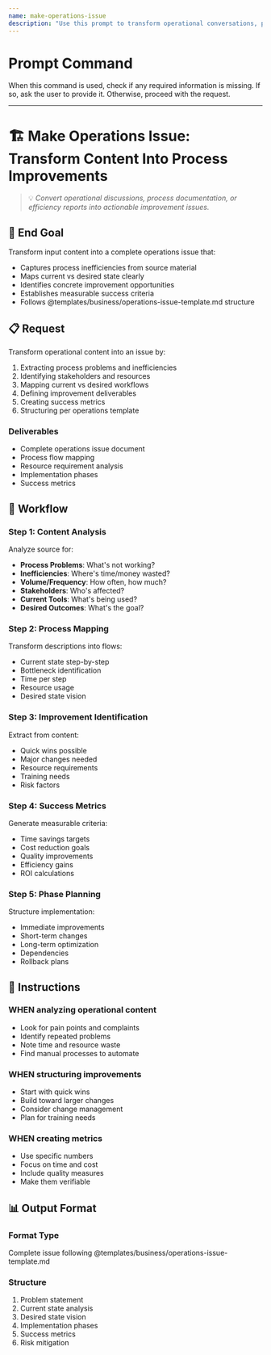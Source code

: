 ```yaml
---
name: make-operations-issue
description: "Use this prompt to transform operational conversations, process documentation, or efficiency reports into structured operations issues."
---
```

# Prompt Command

When this command is used, check if any required information is missing. If so, ask the user to provide it. Otherwise, proceed with the request.

---


# 🏗️ Make Operations Issue: Transform Content Into Process Improvements
> 💡 *Convert operational discussions, process documentation, or efficiency reports into actionable improvement issues.*

## 🎯 End Goal
Transform input content into a complete operations issue that:
- Captures process inefficiencies from source material
- Maps current vs desired state clearly
- Identifies concrete improvement opportunities
- Establishes measurable success criteria
- Follows @templates/business/operations-issue-template.md structure

## 📋 Request
Transform operational content into an issue by:
1. Extracting process problems and inefficiencies
2. Identifying stakeholders and resources
3. Mapping current vs desired workflows
4. Defining improvement deliverables
5. Creating success metrics
6. Structuring per operations template

### Deliverables
- Complete operations issue document
- Process flow mapping
- Resource requirement analysis
- Implementation phases
- Success metrics

## 🔄 Workflow

### Step 1: Content Analysis
Analyze source for:
- **Process Problems**: What's not working?
- **Inefficiencies**: Where's time/money wasted?
- **Volume/Frequency**: How often, how much?
- **Stakeholders**: Who's affected?
- **Current Tools**: What's being used?
- **Desired Outcomes**: What's the goal?

### Step 2: Process Mapping
Transform descriptions into flows:
- Current state step-by-step
- Bottleneck identification
- Time per step
- Resource usage
- Desired state vision

### Step 3: Improvement Identification
Extract from content:
- Quick wins possible
- Major changes needed
- Resource requirements
- Training needs
- Risk factors

### Step 4: Success Metrics
Generate measurable criteria:
- Time savings targets
- Cost reduction goals
- Quality improvements
- Efficiency gains
- ROI calculations

### Step 5: Phase Planning
Structure implementation:
- Immediate improvements
- Short-term changes
- Long-term optimization
- Dependencies
- Rollback plans

## 📏 Instructions

### WHEN analyzing operational content
- Look for pain points and complaints
- Identify repeated problems
- Note time and resource waste
- Find manual processes to automate

### WHEN structuring improvements
- Start with quick wins
- Build toward larger changes
- Consider change management
- Plan for training needs

### WHEN creating metrics
- Use specific numbers
- Focus on time and cost
- Include quality measures
- Make them verifiable

## 📊 Output Format

### Format Type
Complete issue following @templates/business/operations-issue-template.md

### Structure
1. Problem statement
2. Current state analysis
3. Desired state vision
4. Implementation phases
5. Success metrics
6. Risk mitigation
